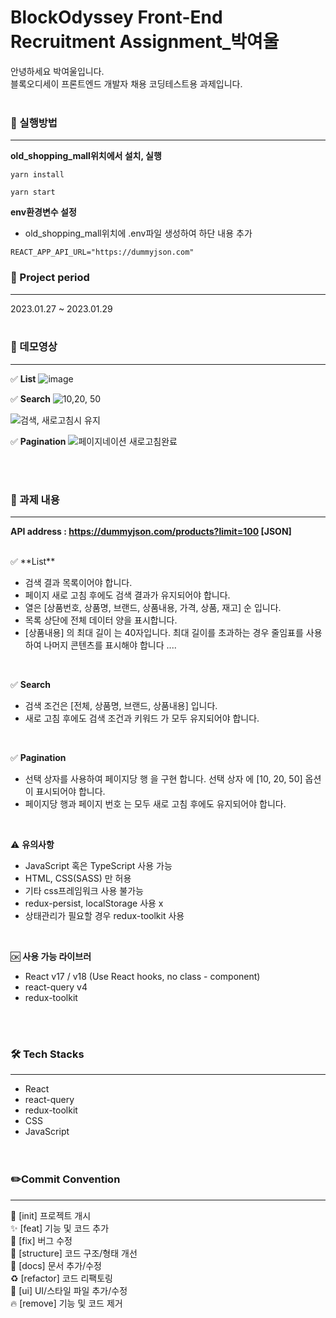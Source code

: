 # BlockOdyssey Front-End Recruitment Assignment\_박여울

안녕하세요 박여울입니다.
<br/>
블록오디세이 프론트엔드 개발자 채용 코딩테스트용 과제입니다.
</br>
</br>

### 👀 실행방법

---

**old_shopping_mall위치에서 설치, 실행**

```
yarn install
```

```
yarn start
```

**env환경변수 설정**

- old_shopping_mall위치에 .env파일 생성하여 하단 내용 추가

```
REACT_APP_API_URL="https://dummyjson.com"
```

### 📅 Project period

---

2023.01.27 ~ 2023.01.29
</br>
</br>

### 👀 데모영상

---
✅ **List**
![image](https://user-images.githubusercontent.com/99955022/215304352-e3d67213-72d0-4633-9ddd-d6b1b128486b.png)


✅ **Search**
![10,20, 50](https://user-images.githubusercontent.com/99955022/215304371-d6fe1169-8cf5-4551-8733-9a560d962786.gif)

![검색, 새로고침시 유지](https://user-images.githubusercontent.com/99955022/215304430-5919fb52-fe04-4a4f-b13c-1d2b329c543b.gif)


✅ **Pagination**
![페이지네이션 새로고침완료](https://user-images.githubusercontent.com/99955022/215304449-a3bbb6c4-aaf2-465a-bfa4-09537df95649.gif)

</br>
</br>

### 📄 과제 내용

---

**API address : https://dummyjson.com/products?limit=100 [JSON]**

<br/>
✅ **List**
<br/>

- 검색 결과 목록이어야 합니다.
- 페이지 새로 고침 후에도 검색 결과가 유지되어야 합니다.
- 열은 [상품번호, 상품명, 브랜드, 상품내용, 가격, 상품, 재고] 순 입니다.
- 목록 상단에 전체 데이터 양을 표시합니다.
- [상품내용] 의 최대 길이 는 40자입니다. 최대 길이를 초과하는 경우 줄임표를 사용하여 나머지 콘텐츠를 표시해야 합니다 ....

<br/>

✅ **Search**
<br/>

- 검색 조건은 [전체, 상품명, 브랜드, 상품내용] 입니다.
- 새로 고침 후에도 검색 조건과 키워드 가 모두 유지되어야 합니다.

<br/>

✅ **Pagination**
<br/>

- 선택 상자를 사용하여 페이지당 행 을 구현 합니다. 선택 상자 에 [10, 20, 50] 옵션이 표시되어야 합니다.
- 페이지당 행과 페이지 번호 는 모두 새로 고침 후에도 유지되어야 합니다.

<br/>

⚠️ **유의사항**
<br/>

- JavaScript 혹은 TypeScript 사용 가능
- HTML, CSS(SASS) 만 허용
- 기타 css프레임워크 사용 불가능
- redux-persist, localStorage 사용 x
- 상태관리가 필요할 경우 redux-toolkit 사용

<br/>

🆗 **사용 가능 라이브러**
<br/>

- React v17 / v18 (Use React hooks, no class - component)
- react-query v4
- redux-toolkit

<br/>
<br/>

### 🛠 Tech Stacks

---

- React<br/>
- react-query<br/>
- redux-toolkit<br/>
- CSS<br/>
- JavaScript<br/>
  <br/>
  <br/>

### ✏️Commit Convention

---

🎉 [init] 프로젝트 개시 </br>
✨ [feat] 기능 및 코드 추가 </br>
🐛 [fix] 버그 수정 </br>
🎨 [structure] 코드 구조/형태 개선 </br>
📝 [docs] 문서 추가/수정 </br>
♻️ [refactor] 코드 리팩토링 </br>
💄 [ui] UI/스타일 파일 추가/수정 </br>
🔥 [remove] 기능 및 코드 제거 </br>
